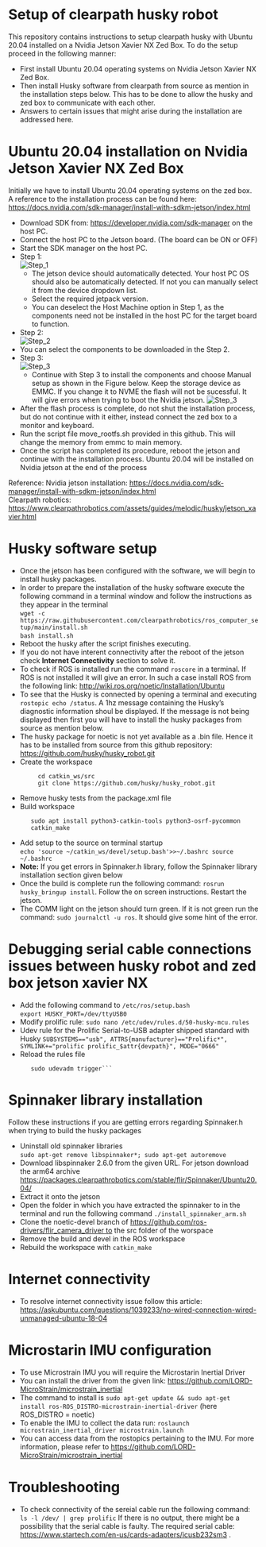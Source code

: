 # Setup of clearpath husky robot
This repository contains instructions to setup clearpath husky with Ubuntu 20.04 installed on a Nvidia Jetson Xavier NX Zed Box. To do the setup proceed in the following manner:  
* First install Ubuntu 20.04 operating systems on Nvidia Jetson Xavier NX Zed Box.
* Then install Husky software from clearpath from source as mention in the installation steps below. This has to be done to allow the husky and zed box to communicate with each other.
* Answers to certain issues that might arise during the installation are addressed here.

# Ubuntu 20.04 installation on Nvidia Jetson Xavier NX Zed Box
Initially we have to install Ubuntu 20.04 operating systems on the zed box. A reference to the installation process can be found here: https://docs.nvidia.com/sdk-manager/install-with-sdkm-jetson/index.html 
* Download SDK from: https://developer.nvidia.com/sdk-manager on the host PC.
* Connect the host PC to the Jetson board. (The board can be ON or OFF)
* Start the SDK manager on the host PC.
* Step 1:  
  ![Step_1](Images/jetson-step1-mid.png)
    * The jetson device should automatically detected. Your host PC OS should also be automatically detected. If not you can manually select it from the device dropdown list.
    * Select the required jetpack version.
    * You can deselect the Host Machine option in Step 1, as the components need not be installed in the host PC for the target board to function.
* Step 2:  
  ![Step_2](Images/jetson-step2-mid.png)
* You can select the components to be downloaded in the Step 2.
* Step 3:  
  ![Step_3](Images/jetson-step3-mid.png)
  * Continue with Step 3 to install the components and choose Manual setup as shown in the Figure below. Keep the storage device as EMMC. If you change it to NVME the flash will not be sucessful. It will give errors when trying to boot the Nvidia jetson.
  ![Step_3](Images/jetson-flash-manual1.png)
* After the flash process is complete, do not shut  the installation process, but do not continue with it either, instead connect the zed box to a monitor and keyboard.
* Run the script file move_rootfs.sh provided in this github. This will change the memory from emmc to main memory.
* Once the script has completed its procedure, reboot the jetson and continue with the installation process.
Ubuntu 20.04 will be installed on Nvidia jetson at the end of the process

Reference:
Nvidia jetson installation: https://docs.nvidia.com/sdk-manager/install-with-sdkm-jetson/index.html   
Clearpath robotics: https://www.clearpathrobotics.com/assets/guides/melodic/husky/jetson_xavier.html

# Husky software setup
* Once the jetson has been configured with the software, we will begin to install husky packages.
* In order to prepare the installation of the husky software execute the following command in a terminal window and follow the instructions as they appear in the terminal  
  `wget -c https://raw.githubusercontent.com/clearpathrobotics/ros_computer_setup/main/install.sh`  
  `bash install.sh`
* Reboot the husky after the script finishes executing.
* If you do not have interent connectivity after the reboot of the jetson check **Internet Connectivity** section to solve it.
* To check if ROS is installed run the command `roscore` in a terminal. If ROS is not installed it will give an error. In such a case install ROS from the following link: http://wiki.ros.org/noetic/Installation/Ubuntu
* To see that the Husky is connected by opening a terminal and executing `rostopic echo /status`. A 1hz message containing the Husky’s diagnostic information shoul be displayed. If the message is not being displayed then first you will have to install the husky packages from source as mention below.
* The husky package for noetic is not yet available as a .bin file. Hence it has to be installed from source from this github repository: https://github.com/husky/husky_robot.git
* Create the workspace
  ```  cd mkdir -p catkin_ws/src 
       cd catkin_ws/src 
       git clone https://github.com/husky/husky_robot.git 
* Remove husky tests from the package.xml file
* Build workspace
    ```cd ~/catkin_ws/ rosdep install --from-paths src --ignore-src -r -y 
       sudo apt install python3-catkin-tools python3-osrf-pycommon 
       catkin_make
* Add setup to the source on terminal startup   
      ` echo 'source ~/catkin_ws/devel/setup.bash'>>~/.bashrc source ~/.bashrc `
* **Note:** If you get errors in Spinnaker.h library, follow the Spinnaker library installation section given below
* Once the build is complete run the following command: `rosrun husky_bringup install`. Follow the on screen instructions. Restart the jetson.
* The COMM light on the jetson should turn green. If it is not green run the command: `sudo journalctl -u ros`. It should give some hint of the error.
  

# Debugging serial cable connections issues between husky robot and zed box jetson xavier NX
* Add the following command to `/etc/ros/setup.bash `    
  `export HUSKY_PORT=/dev/ttyUSB0`
* Modify prolific rule:
  `sudo nano /etc/udev/rules.d/50-husky-mcu.rules`
* Udev rule for the Prolific Serial-to-USB adapter shipped standard with Husky
     `SUBSYSTEMS=="usb", ATTRS{manufacturer}=="Prolific*", SYMLINK+="prolific prolific_$attr{devpath}", MODE="0666"`
* Reload the rules file  
  ```sudo udevadm control --reload-rules  
     sudo udevadm trigger```

# Spinnaker library installation
Follow these instructions if you are getting errors regarding Spinnaker.h when trying to build the husky packages
* Uninstall old spinnaker libraries  
  `sudo apt-get remove libspinnaker*; sudo apt-get autoremove`
* Download libspinnaker 2.6.0 from the given URL. For jetson download the arm64 archive https://packages.clearpathrobotics.com/stable/flir/Spinnaker/Ubuntu20.04/ 
* Extract it onto the jetson
* Open the folder in which you have extracted the spinnaker to in the terminal and run the following command
  `./install_spinnaker_arm.sh`
* Clone the noetic-devel branch of https://github.com/ros-drivers/flir_camera_driver to the src folder of the worspace
* Remove the build and devel in the ROS workspace
* Rebuild the workspace with `catkin_make`

# Internet connectivity 
* To resolve internet connectivity issue follow this article: https://askubuntu.com/questions/1039233/no-wired-connection-wired-unmanaged-ubuntu-18-04

# Microstarin IMU configuration
* To use Microstrain IMU you will require the Microstarin Inertial Driver
* You can install the driver from the given link: https://github.com/LORD-MicroStrain/microstrain_inertial
* The command to install is `sudo apt-get update && sudo apt-get install ros-ROS_DISTRO-microstrain-inertial-driver` (here ROS_DISTRO = noetic)
* To enable the IMU to collect the data run: `roslaunch microstrain_inertial_driver microstrain.launch`
* You can access data from the rostopics pertaining to the IMU. For more information, please refer to https://github.com/LORD-MicroStrain/microstrain_inertial

# Troubleshooting
* To check connectivity of the sereial cable run the following command:
  `ls -l /dev/ | grep prolific`
  If there is no output, there might be a possibility that the serial cable is faulty. The required serial cable: https://www.startech.com/en-us/cards-adapters/icusb232sm3 .

